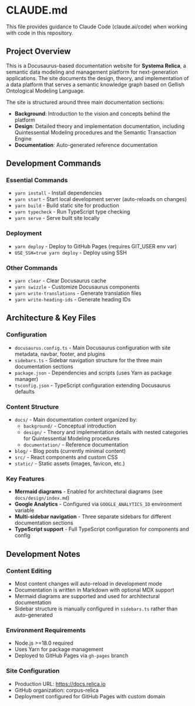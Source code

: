 # CLAUDE.md

This file provides guidance to Claude Code (claude.ai/code) when working with code in this repository.

## Project Overview

This is a Docusaurus-based documentation website for **Systema Relica**, a semantic data modeling and management platform for next-generation applications. The site documents the design, theory, and implementation of a data platform that serves a semantic knowledge graph based on Gellish Ontological Modeling Language.

The site is structured around three main documentation sections:
- **Background**: Introduction to the vision and concepts behind the platform
- **Design**: Detailed theory and implementation documentation, including Quintessential Modeling procedures and the Semantic Transaction Engine
- **Documentation**: Auto-generated reference documentation

## Development Commands

### Essential Commands
- `yarn install` - Install dependencies
- `yarn start` - Start local development server (auto-reloads on changes)
- `yarn build` - Build static site for production
- `yarn typecheck` - Run TypeScript type checking
- `yarn serve` - Serve built site locally

### Deployment
- `yarn deploy` - Deploy to GitHub Pages (requires GIT_USER env var)
- `USE_SSH=true yarn deploy` - Deploy using SSH

### Other Commands
- `yarn clear` - Clear Docusaurus cache
- `yarn swizzle` - Customize Docusaurus components
- `yarn write-translations` - Generate translation files
- `yarn write-heading-ids` - Generate heading IDs

## Architecture & Key Files

### Configuration
- `docusaurus.config.ts` - Main Docusaurus configuration with site metadata, navbar, footer, and plugins
- `sidebars.ts` - Sidebar navigation structure for the three main documentation sections
- `package.json` - Dependencies and scripts (uses Yarn as package manager)
- `tsconfig.json` - TypeScript configuration extending Docusaurus defaults

### Content Structure
- `docs/` - Main documentation content organized by:
  - `background/` - Conceptual introduction
  - `design/` - Theory and implementation details with nested categories for Quintessential Modeling procedures
  - `documentation/` - Reference documentation
- `blog/` - Blog posts (currently minimal content)
- `src/` - React components and custom CSS
- `static/` - Static assets (images, favicon, etc.)

### Key Features
- **Mermaid diagrams** - Enabled for architectural diagrams (see `docs/design/index.md`)
- **Google Analytics** - Configured via `GOOGLE_ANALYTICS_ID` environment variable
- **Multi-sidebar navigation** - Three separate sidebars for different documentation sections
- **TypeScript support** - Full TypeScript configuration for components and config

## Development Notes

### Content Editing
- Most content changes will auto-reload in development mode
- Documentation is written in Markdown with optional MDX support
- Mermaid diagrams are supported and used for architectural documentation
- Sidebar structure is manually configured in `sidebars.ts` rather than auto-generated

### Environment Requirements
- Node.js >=18.0 required
- Uses Yarn for package management
- Deployed to GitHub Pages via `gh-pages` branch

### Site Configuration
- Production URL: https://docs.relica.io
- GitHub organization: corpus-relica
- Deployment configured for GitHub Pages with custom domain